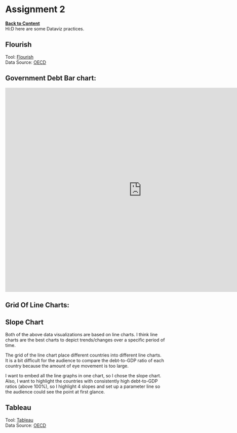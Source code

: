# Assignment 2
[**Back to Content**](/README.md)  
Hi:D here are some Dataviz practices. 
## Flourish
Tool: [Flourish](https://flourish.studio/)  
Data Source: [OECD](https://data.oecd.org/)   
  
## **Government Debt Bar chart**:  
<iframe src="https://data.oecd.org/chart/6vpM" width="860" height="645" style="border: 0" mozallowfullscreen="true" webkitallowfullscreen="true" allowfullscreen="true"><a href="https://data.oecd.org/chart/6vpM" target="_blank">OECD Chart: General government debt, Total, % of GDP, Annual, 2020</a></iframe>  
  
## **Grid Of Line Charts**:  
<div class="flourish-embed flourish-chart" data-src="visualisation/7684326"><script src="https://public.flourish.studio/resources/embed.js"></script></div>  
  
## **Slope Chart** ##
<div class="flourish-embed flourish-slope" data-src="visualisation/7684616"><script src="https://public.flourish.studio/resources/embed.js"></script></div>  

Both of the above data visualizations are based on line charts. I think line charts are the best charts to depict trends/changes over a specific period of time.  
  
The grid of the line chart place different countries into different line charts. It is a bit difficult for the audience to compare the debt-to-GDP ratio of each country because the amount of eye movement is too large. 
  
I want to embed all the line graphs in one chart, so I chose the slope chart. Also, I want to highlight the countries with consistently high debt-to-GDP ratios (above 100%), so I highlight 4 slopes and set up a parameter line so the audience could see the point at first glance.
  
## Tableau
Tool: [Tableau](https://www.tableau.com/)  
Data Source: [OECD](https://data.oecd.org/)  
  
<script type='text/javascript' src='https://prod-useast-b.online.tableau.com/javascripts/api/viz_v1.js'></script><div class='tableauPlaceholder' style='width: 1280px; height: 523px;'><object class='tableauViz' width='1280' height='523' style='display:none;'><param name='host_url' value='https%3A%2F%2Fprod-useast-b.online.tableau.com%2F' /> <param name='embed_code_version' value='3' /> <param name='site_root' value='&#47;t&#47;jialuxx' /><param name='name' value='Practice1&#47;Debt-to-GDPratioaroundtheworld' /><param name='tabs' value='no' /><param name='toolbar' value='yes' /><param name='showAppBanner' value='false' /></object></div>
